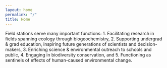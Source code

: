 ```yaml
---
layout: home
permalink: "/"
title: Home
---
```

Field stations serve many important functions: 1. Facilitating research in fields spanning ecology through
biogeochemistry, 2. Supporting undergrad & grad education, inspiring future generations of scientists and
decision-makers, 3. Enriching science & environmental outreach to schools and public, 4. Engaging in
biodiversity conservation, and 5. Functioning as sentinels of effects of human-caused environmental change.
